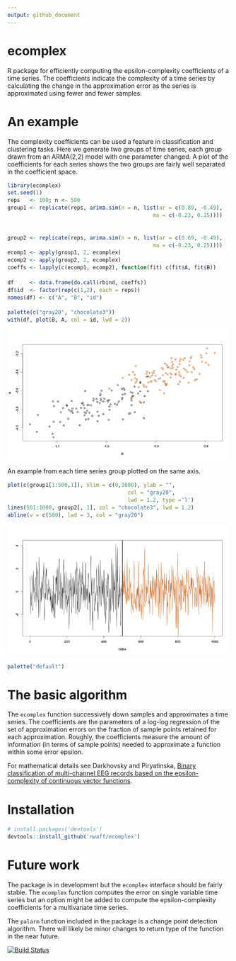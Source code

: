 ```yaml
---
output: github_document
---
```


<!-- README.md is generated from README.Rmd. Please edit that file -->



# ecomplex

R package for efficiently computing the epsilon-complexity coefficients of a time series. The coefficients indicate the complexity of a time series by calculating the change in the approximation error as the series is approximated using fewer and fewer samples.

# An example 

The complexity coefficients can be used a feature in classification and clustering tasks. Here we generate two groups of time series, each group drawn from an ARMA(2,2) model with one parameter changed. A plot of the coefficients for each series shows the two groups are fairly well separated in the coefficient space. 

```r
library(ecomplex)
set.seed(1)
reps   <- 100; n <- 500
group1 <- replicate(reps, arima.sim(n = n, list(ar = c(0.89, -0.49), 
                                              ma = c(-0.23, 0.25))))
         

group2 <- replicate(reps, arima.sim(n = n, list(ar = c(0.69, -0.49),
                                              ma = c(-0.23, 0.25))))
ecomp1 <- apply(group1, 2, ecomplex)
ecomp2 <- apply(group2, 2, ecomplex)
coeffs <- lapply(c(ecomp1, ecomp2), function(fit) c(fit$A, fit$B))

df     <- data.frame(do.call(rbind, coeffs))
df$id  <- factor(rep(c(1,2), each = reps))
names(df) <- c("A", "B", "id")

palette(c("gray20", "chocolate3"))
with(df, plot(B, A, col = id, lwd = 2))
```

![plot of chunk arimasim](figures/README-arimasim-1.png)

An example from each time series group plotted on the same 
axis. 


```r
plot(c(group1[1:500,1]), xlim = c(0,1000), ylab = "", 
                                      col = "gray20", 
                                      lwd = 1.2, type ='l')
lines(501:1000, group2[, 1], col = "chocolate3", lwd = 1.2)
abline(v = c(500), lwd = 3, col = "gray20")
```

![plot of chunk ts](figures/README-ts-1.png)

```r
palette("default")
```

# The basic algorithm

The `ecomplex` function successively down samples and approximates a time series. The coefficients are the parameters of a log-log regression of the set of approximation errors on the fraction of sample points retained for each approximation. Roughly, the coefficients measure the amount of information (in terms of sample points) needed to approximate a function within some error epsilon.

For mathematical details see Darkhovsky and Piryatinska, [Binary classification of multi-channel EEG records based on the epsilon-complexity of continuous vector functions](https://arxiv.org/pdf/1610.01633.pdf).

# Installation


```r
# install.packages('devtools')
devtools::install_github('nwaff/ecomplex')
```
# Future work 

The package is in development but the `ecomplex` interface should be fairly stable. The `ecomplex` function computes the error on single variable time series but an option might be added to compute the epsilon-complexity coefficients for a multivariate time series.  

The `palarm` function included in the package is a change point detection algorithm. There will likely be minor changes to return 
type of the function in the near future.

[![Build Status](https://travis-ci.org/nwaff/ecomplex.svg?branch=master)](https://travis-ci.org/nwaff/ecomplex)
